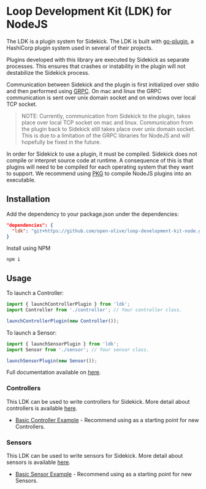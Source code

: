 # Loop Development Kit (LDK) for NodeJS

The LDK is a plugin system for Sidekick. The LDK is built with [go-plugin](https://github.com/hashicorp/go-plugin), a HashiCorp plugin system used in several of their projects.

Plugins developed with this library are executed by Sidekick as separate processes. This ensures that crashes or instability in the plugin will not destabilize the Sidekick process.

Communication between Sidekick and the plugin is first initialized over stdio and then performed using [GRPC](https://grpc.io/). On mac and linux the GRPC communication is sent over unix domain socket and on windows over local TCP socket.
>NOTE: Currently, communication from Sidekick to the plugin, takes place over local TCP socket on mac and linux. Communication from the plugin back to Sidekick still takes place over unix domain socket. This is due to a limitation of the GRPC libraries for NodeJS and will hopefully be fixed in the future.

In order for Sidekick to use a plugin, it must be compiled. Sidekick does not compile or interpret source code at runtime. A consequence of this is that plugins will need to be compiled for each operating system that they want to support. We recommend using [PKG](https://www.npmjs.com/package/pkg) to compile NodeJS plugins into an executable.

## Installation

Add the dependency to your package.json under the dependencies:

```json
"dependencies": {
  "ldk": "git+https://github.com/open-olive/loop-development-kit-node.git"
}
```

Install using NPM

```shell
npm i
```

## Usage

To launch a Controller:

```javascript
import { launchControllerPlugin } from 'ldk';
import Controller from './controller'; // Your controller class.

launchControllerPlugin(new Controller());
```

To launch a Sensor:

```javascript
import { launchSensorPlugin } from 'ldk';
import Sensor from './sensor'; // Your sensor class.

launchSensorPlugin(new Sensor());
```



Full documentation available on [here](https://open-olive.github.io/loop-development-kit-node).

### Controllers
This LDK can be used to write controllers for Sidekick. More detail about controllers is available [here](docs/controller.md).

* [Basic Controller Example](https://github.com/open-olive/sidekick-controller-examplenode) - Recommend using as a starting point for new Controllers.

### Sensors
This LDK can be used to write sensors for Sidekick. More detail about sensors is available [here](docs/sensor.md).

* [Basic Sensor Example](https://github.com/open-olive/sidekick-sensor-examplenode) - Recommend using as a starting point for new Sensors.
